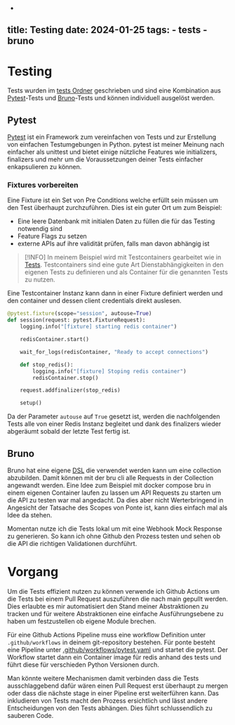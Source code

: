 -
title: Testing
date: 2024-01-25
tags:
    - tests
    - bruno
---

# Testing

Tests wurden im [tests Ordner](https://github.com/migueltinembart/ponte/tree/main/tests) geschrieben und sind eine Kombination aus [Pytest](https://docs.pytest.org/en/stable/)-Tests und [Bruno](https://www.usebruno.com)-Tests und können individuell ausgelöst werden. 

## Pytest

[Pytest](https://docs.pytest.org/en/stable/) ist ein Framework zum vereinfachen von Tests und zur Erstellung von einfachen Testumgebungen in Python. pytest ist meiner Meinung nach einfacher als unittest und bietet einige nützliche Features wie initializers, finalizers und mehr um die Voraussetzungen deiner Tests einfacher enkapsulieren zu können. 

### Fixtures vorbereiten

Eine Fixture ist ein Set von Pre Conditions welche erfüllt sein müssen um den Test überhaupt zurchzuführen. Dies ist ein guter Ort um zum Beispiel:

- Eine leere Datenbank mit initialen Daten zu füllen die für das Testing notwendig sind
- Feature Flags zu setzen
- externe APIs auf ihre validität prüfen, falls man davon abhängig ist

> [!INFO]
> In meinem Beispiel wird mit Testcontainers gearbeitet wie in [Tests](/codeaufbau/konzepte.md#instanzierung-eines-buchrepository). Testcontainers sind eine gute Art Dienstabhängigkeiten in den eigenen Tests zu definieren und als Container für die genannten Tests zu nutzen. 

Eine Testcontainer Instanz kann dann in einer Fixture definiert werden und den container und dessen client credentials direkt auslesen.

```python
@pytest.fixture(scope="session", autouse=True)
def session(request: pytest.FixtureRequest):
    logging.info("[fixture] starting redis container")

    redisContainer.start()

    wait_for_logs(redisContainer, "Ready to accept connections")

    def stop_redis():
        logging.info("[fixture] Stoping redis container")
        redisContainer.stop()

    request.addfinalizer(stop_redis)

    setup()


```

Da der Parameter `autouse` auf `True` gesetzt ist, werden die nachfolgenden Tests alle von einer Redis Instanz begleitet und dank des finalizers wieder abgeräumt sobald der letzte Test fertig ist.

## Bruno

Bruno hat eine eigene [DSL](https://www.jetbrains.com/mps/concepts/domain-specific-languages/#:~:text=A%20Domain%20Specific%20Language%20is,from%20the%20field%20or%20domain.) die verwendet werden kann um eine collection abzubilden. Damit können mit der bru cli alle Requests in der Collection angewandt werden. Eine Idee zum Beispiel mit docker compose bru in einem eigenen Container laufen zu lassen um API Requests zu starten um die API zu testen war mal angedacht. Da dies aber nicht Werterbringend in Angesicht der Tatsache des Scopes von Ponte ist, kann dies einfach mal als Idee da stehen.

Momentan nutze ich die Tests lokal um mit eine Webhook Mock Response zu generieren. So kann ich ohne Github den Prozess testen und sehen ob die API die richtigen Validationen durchführt.

# Vorgang

Um die Tests effizient nutzen zu können verwende ich Github Actions um die Tests bei einem Pull Request auszuführen die nach main gepullt werden. Dies erlaubte es mir automatisiert den Stand meiner Abstraktionen zu tracken und für weitere Abstraktionen eine einfache Ausführungsebene zu haben um festzustellen ob eigene Module brechen.

Für eine Github Actions Pipeline muss eine workflow Definition unter `.github/workflows` in deinem git-repository bestehen. Für ponte besteht eine Pipeline unter [.github/workflows/pytest.yaml](https://github.com/migueltinembart/ponte/blob/main/.github/workflows/pytest.yaml) und startet die pytest. Der Workflow startet dann ein Container image für redis anhand des tests und führt diese für verschieden Python Versionen durch.

Man könnte weitere Mechanismen damit verbinden dass die Tests ausschlaggebend dafür wären einen Pull Request erst überhaupt zu mergen oder dass die nächste stage in einer Pipeline erst weiterführen kann. Das inkludieren von Tests macht den Prozess ersichtlich und lässt andere Entscheidungen von den Tests abhängen. Dies führt schlussendlich zu sauberen Code.
